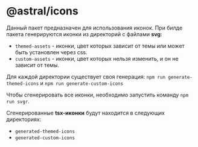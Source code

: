 # @astral/icons

Данный пакет предназначен для использования иконок. При билде пакета генерируются иконки из директорий с файлами **svg**:

- `themed-assets` - иконки, цвет которых зависит от темы или может быть установлен через css.
- `custom-assets` - иконки, цвет которых нельзя изменить, и он не зависит от темы.

Для каждой директории существует своя генерация: `npm run generate-themed-icons` и `npm run generate-custom-icons`

Чтобы сгенерировать все иконки, необходимо запустить команду `npm run svgr`.

Сгенерированные **tsx-иконки** будут находится в следующих директориях:

- `generated-themed-icons`
- `generated-custom-icons`
